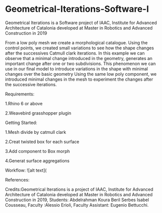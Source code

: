 # Geometrical-Iterations-Software-I
Geometrical Iterations is a Software project of IAAC, Institute for Advanced Architecture of Catalonia developed at Master in Robotics and Advanced Construction in 2019

From a low poly mesh we create a morphological catalogue. Using the control points, we created small variations to see how the shape changes after the successives Catmull clark iterations.
In this example we can observe that a minimal change introduced in the geometry, generates an important change after one or two subdivisions. 
This phenomenon we can use in our final model to introduce variations in the shape with minimal changes over the basic geometry
Using the same low poly component, we introduced minimal changes in the mesh to experiment the changes after the successive iterations.

Requirements: 

1.Rhino 6 or above

2.Weavebird grasshopper plugin

Getting Started: 

1.Mesh divide by catmull clark

2.Creat twisted box for each surface

3.Add component to Box morph

4.Generat surface aggregations

Workflow: ![alt text](

References:


Credits:Geometrical Iterations is a project of IAAC, Institute for Advanced Architecture of Catalonia developed at Master in Robotics and Advanced Construction in 2019, Students: Abdelrahman Koura Beril Serbes Isabel Cousseau, Faculty :Alessio Erioli, Faculty Assistant: Eugenio Bettucchi.
